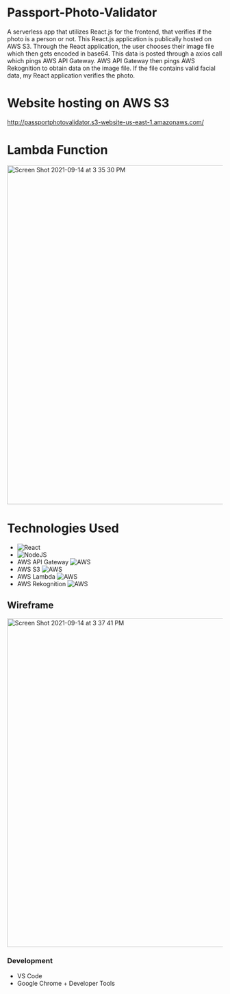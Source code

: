 # Passport-Photo-Validator
A serverless app that utilizes React.js for the frontend, that verifies if the photo is a person or not. This React.js application is publically hosted on AWS S3. Through the React application, the user chooses their image file which then gets encoded in base64. This data is posted through a axios call which pings AWS API Gateway. AWS API Gateway then pings AWS Rekognition to obtain data on the image file. If the file contains valid facial data, my React application verifies the photo.

# Website hosting on AWS S3
http://passportphotovalidator.s3-website-us-east-1.amazonaws.com/

# Lambda Function
<img width="790" alt="Screen Shot 2021-09-14 at 3 35 30 PM" src="https://user-images.githubusercontent.com/78430591/133322424-d6a52844-9f57-4b38-aafe-05e41a74182c.png">

# Technologies Used

- ![React](https://img.shields.io/badge/react-%2320232a.svg?style=for-the-badge&logo=react&logoColor=%2361DAFB) 
- ![NodeJS](https://img.shields.io/badge/node.js-6DA55F?style=for-the-badge&logo=node.js&logoColor=white)
- AWS API Gateway ![AWS](https://img.shields.io/badge/AWS-%23FF9900.svg?style=for-the-badge&logo=amazon-aws&logoColor=white)
- AWS S3  ![AWS](https://img.shields.io/badge/AWS-%23FF9900.svg?style=for-the-badge&logo=amazon-aws&logoColor=white)
- AWS Lambda  ![AWS](https://img.shields.io/badge/AWS-%23FF9900.svg?style=for-the-badge&logo=amazon-aws&logoColor=white)
- AWS Rekognition ![AWS](https://img.shields.io/badge/AWS-%23FF9900.svg?style=for-the-badge&logo=amazon-aws&logoColor=white)
## Wireframe

<img width="766" alt="Screen Shot 2021-09-14 at 3 37 41 PM" src="https://user-images.githubusercontent.com/78430591/133322689-9c0aad67-e97a-4428-89c3-fa2f19bf683c.png">


### Development

- VS Code
- Google Chrome + Developer Tools

